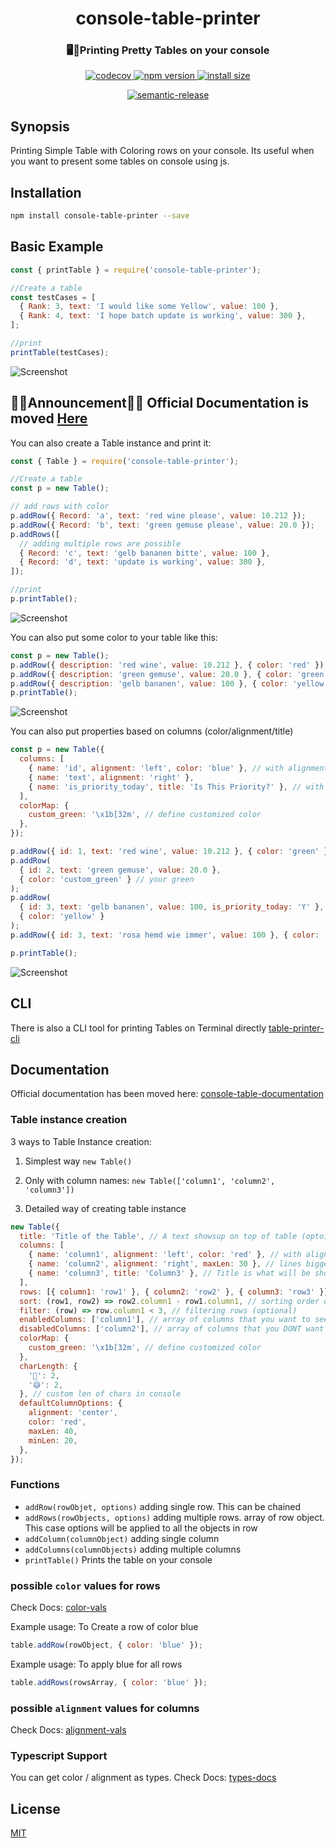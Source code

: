 <h1 align="center">console-table-printer</h1>
<h3 align="center">🖥️🍭Printing Pretty Tables on your console</h3>
<p align="center">
  <a href="https://codecov.io/gh/console-table-printer/console-table-printer">
    <img alt="codecov" src="https://codecov.io/gh/console-table-printer/console-table-printer/branch/master/graph/badge.svg">
  </a>
  <a href="https://badge.fury.io/js/console-table-printer">
    <img alt="npm version" src="https://badge.fury.io/js/console-table-printer.svg">
  </a>
  <a href="https://packagephobia.now.sh/result?p=console-table-printer">
    <img alt="install size" src="https://packagephobia.now.sh/badge?p=console-table-printer@latest">
  </a>
</p>
<p align="center">
  <a href="https://github.com/semantic-release/semantic-release">
    <img alt="semantic-release" src="https://img.shields.io/badge/%20%20%F0%9F%93%A6%F0%9F%9A%80-semantic--release-e10079.svg">
  </a>
</p>

## Synopsis

Printing Simple Table with Coloring rows on your console. Its useful when you want to present some tables on console using js.

## Installation

```bash
npm install console-table-printer --save
```

## Basic Example

```javascript
const { printTable } = require('console-table-printer');

//Create a table
const testCases = [
  { Rank: 3, text: 'I would like some Yellow', value: 100 },
  { Rank: 4, text: 'I hope batch update is working', value: 300 },
];

//print
printTable(testCases);
```

![Screenshot](https://cdn.jsdelivr.net/gh/ayonious/console-table-printer@master/static-resources/readme-quick-1.png)

## 🚨🚨Announcement🚨🚨 Official Documentation is moved [Here](https://console-table.netlify.app/docs)

You can also create a Table instance and print it:

```javascript
const { Table } = require('console-table-printer');

//Create a table
const p = new Table();

// add rows with color
p.addRow({ Record: 'a', text: 'red wine please', value: 10.212 });
p.addRow({ Record: 'b', text: 'green gemuse please', value: 20.0 });
p.addRows([
  // adding multiple rows are possible
  { Record: 'c', text: 'gelb bananen bitte', value: 100 },
  { Record: 'd', text: 'update is working', value: 300 },
]);

//print
p.printTable();
```

![Screenshot](https://cdn.jsdelivr.net/gh/ayonious/console-table-printer@master/static-resources/readme-instance-1.png)

You can also put some color to your table like this:

```javascript
const p = new Table();
p.addRow({ description: 'red wine', value: 10.212 }, { color: 'red' });
p.addRow({ description: 'green gemuse', value: 20.0 }, { color: 'green' });
p.addRow({ description: 'gelb bananen', value: 100 }, { color: 'yellow' });
p.printTable();
```

![Screenshot](https://cdn.jsdelivr.net/gh/ayonious/console-table-printer@master/static-resources/readme-color-1.png)

You can also put properties based on columns (color/alignment/title)

```javascript
const p = new Table({
  columns: [
    { name: 'id', alignment: 'left', color: 'blue' }, // with alignment and color
    { name: 'text', alignment: 'right' },
    { name: 'is_priority_today', title: 'Is This Priority?' }, // with Title as separate Text
  ],
  colorMap: {
    custom_green: '\x1b[32m', // define customized color
  },
});

p.addRow({ id: 1, text: 'red wine', value: 10.212 }, { color: 'green' });
p.addRow(
  { id: 2, text: 'green gemuse', value: 20.0 },
  { color: 'custom_green' } // your green
);
p.addRow(
  { id: 3, text: 'gelb bananen', value: 100, is_priority_today: 'Y' },
  { color: 'yellow' }
);
p.addRow({ id: 3, text: 'rosa hemd wie immer', value: 100 }, { color: 'cyan' });

p.printTable();
```

![Screenshot](https://cdn.jsdelivr.net/gh/ayonious/console-table-printer@master/static-resources/readme-columns-1.png)

## CLI

There is also a CLI tool for printing Tables on Terminal directly [table-printer-cli](https://www.npmjs.com/package/table-printer-cli)

## Documentation

Official documentation has been moved here: [console-table-documentation](https://console-table.netlify.app)

### Table instance creation

3 ways to Table Instance creation:

1. Simplest way `new Table()`

2. Only with column names: `new Table(['column1', 'column2', 'column3'])`

3. Detailed way of creating table instance

```javascript
new Table({
  title: 'Title of the Table', // A text showsup on top of table (optoinal)
  columns: [
    { name: 'column1', alignment: 'left', color: 'red' }, // with alignment and color
    { name: 'column2', alignment: 'right', maxLen: 30 }, // lines bigger than this will be splitted in multiple lines
    { name: 'column3', title: 'Column3' }, // Title is what will be shown while printing, by default title = name
  ],
  rows: [{ column1: 'row1' }, { column2: 'row2' }, { column3: 'row3' }],
  sort: (row1, row2) => row2.column1 - row1.column1, // sorting order of rows (optional), this is normal js sort function for Array.sort
  filter: (row) => row.column1 < 3, // filtering rows (optional)
  enabledColumns: ['column1'], // array of columns that you want to see, all other will be ignored (optional)
  disabledColumns: ['column2'], // array of columns that you DONT want to see, these will always be hidden
  colorMap: {
    custom_green: '\x1b[32m', // define customized color
  },
  charLength: {
    '👋': 2,
    '😅': 2,
  }, // custom len of chars in console
  defaultColumnOptions: {
    alignment: 'center',
    color: 'red',
    maxLen: 40,
    minLen: 20,
  },
});
```

### Functions

- `addRow(rowObjet, options)` adding single row. This can be chained
- `addRows(rowObjects, options)` adding multiple rows. array of row object. This case options will be applied to all the objects in row
- `addColumn(columnObject)` adding single column
- `addColumns(columnObjects)` adding multiple columns
- `printTable()` Prints the table on your console

### possible `color` values for rows

Check Docs: [color-vals](https://console-table.netlify.app/docs/doc-color)

Example usage: To Create a row of color blue

```js
table.addRow(rowObject, { color: 'blue' });
```

Example usage: To apply blue for all rows

```js
table.addRows(rowsArray, { color: 'blue' });
```

### possible `alignment` values for columns

Check Docs: [alignment-vals](https://console-table.netlify.app/docs/doc-alignment)

### Typescript Support

You can get color / alignment as types. Check Docs: [types-docs](https://console-table.netlify.app/docs/doc-typescript)

## License

[MIT](https://github.com/ayonious/console-table-printer/blob/master/LICENSE)
